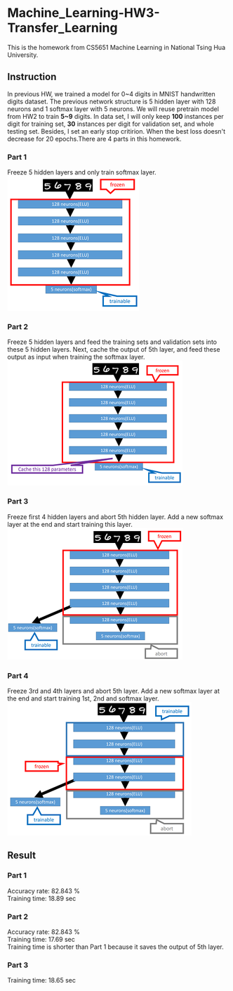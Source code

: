# Machine_Learning-HW3-Transfer_Learning
This is the homework from CS5651 Machine Learning in National Tsing Hua University.

## Instruction
In previous HW, we trained a model for 0\~4 digits in MNIST handwritten digits dataset. The previous network structure is 5 hidden layer with 128 neurons and 1 softmax layer with 5 neurons. We will reuse pretrain model from HW2 to train **5\~9** digits. In data set, I will only keep **100** instances per digit for training set, **30** instances per digit for validation set, and whole testing set. Besides, I set an early stop critirion. When the best loss doesn't decrease for 20 epochs.There are 4 parts in this homework. </br>
### Part 1
Freeze 5 hidden layers and only train softmax layer. </br>
![structure1](https://github.com/ChenBlue/Machine_Learning-HW3-Transfer_Learning/blob/master/FIG/part1_structure.PNG) </br>

### Part 2
Freeze 5 hidden layers and feed the training sets and validation sets into these 5 hidden layers. Next, cache the output of 5th layer, and feed these output as input when training the softmax layer. </br>
![structure2](https://github.com/ChenBlue/Machine_Learning-HW3-Transfer_Learning/blob/master/FIG/part2_structure.PNG) </br>

### Part 3
Freeze first 4 hidden layers and abort 5th hidden layer. Add a new softmax layer at the end and start training this layer. </br>
![structure3](https://github.com/ChenBlue/Machine_Learning-HW3-Transfer_Learning/blob/master/FIG/part3_structure.PNG) </br>

### Part 4
Freeze 3rd and 4th layers and abort 5th layer. Add a new softmax layer at the end and start training 1st, 2nd and softmax layer. </br>
![structure4](https://github.com/ChenBlue/Machine_Learning-HW3-Transfer_Learning/blob/master/FIG/part4_structure.PNG) </br>

## Result
### Part 1
Accuracy rate: 82.843 % </br>
Training time: 18.89 sec

### Part 2
Accuracy rate: 82.843 % </br>
Training time: 17.69 sec </br>
Training time is shorter than Part 1 because it saves the output of 5th layer.

### Part 3
Training time: 18.65 sec
